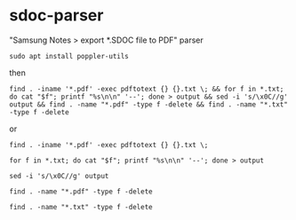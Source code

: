 # sdoc-parser
"Samsung Notes > export *.SDOC file to PDF" parser

`sudo apt install poppler-utils`

then

`find . -iname '*.pdf' -exec pdftotext {} {}.txt \; && for f in *.txt; do cat "$f"; printf "%s\n\n" '--'; done > output && sed -i 's/\x0C//g' output && find . -name "*.pdf" -type f -delete && find . -name "*.txt" -type f -delete`

or

`find . -iname '*.pdf' -exec pdftotext {} {}.txt \;`

`for f in *.txt; do cat "$f"; printf "%s\n\n" '--'; done > output`

`sed -i 's/\x0C//g' output`

`find . -name "*.pdf" -type f -delete`

`find . -name "*.txt" -type f -delete`
